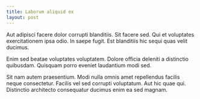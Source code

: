 ```yaml
---
title: Laborum aliquid ex
layout: post
---
```

Aut adipisci facere dolor corrupti blanditiis. Sit facere sed. Qui et voluptates exercitationem ipsa odio. In saepe fugit. Est blanditiis hic sequi quas velit ducimus.

Enim sed beatae voluptates voluptatem. Dolore officia deleniti a distinctio quibusdam. Quisquam porro eveniet laudantium modi sed.

Sit nam autem praesentium. Modi nulla omnis amet repellendus facilis neque consectetur. Facilis vel sed corrupti voluptatum. Aut hic quae qui. Distinctio architecto consequatur ducimus enim ea sed magnam.
